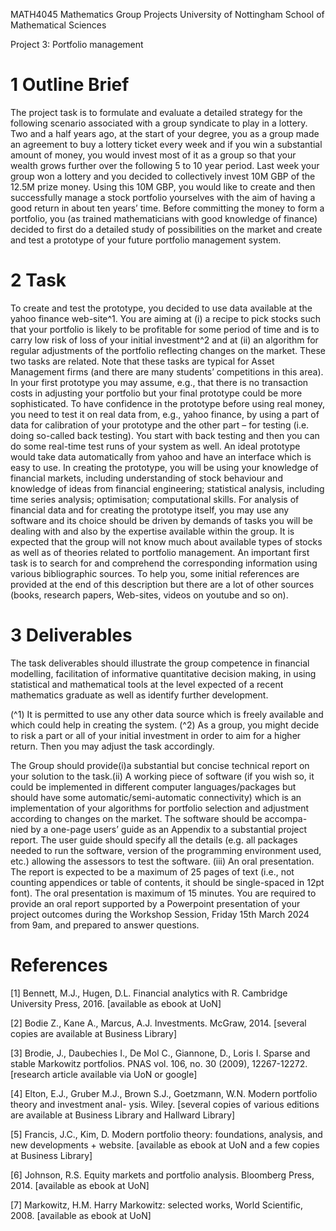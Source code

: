 MATH4045 Mathematics Group Projects
University of Nottingham
School of Mathematical Sciences

Project 3: Portfolio management

# 1 Outline Brief

The project task is to formulate and evaluate a detailed strategy for the following scenario associated with
a group syndicate to play in a lottery. Two and a half years ago, at the start of your degree, you as a
group made an agreement to buy a lottery ticket every week and if you win a substantial amount of money,
you would invest most of it as a group so that your wealth grows further over the following 5 to 10 year
period. Last week your group won a lottery and you decided to collectively invest 10M GBP of the 12.5M
prize money. Using this 10M GBP, you would like to create and then successfully manage a stock portfolio
yourselves with the aim of having a good return in about ten years’ time. Before committing the money
to form a portfolio, you (as trained mathematicians with good knowledge of finance) decided to first do
a detailed study of possibilities on the market and create and test a prototype of your future portfolio
management system.

# 2 Task

To create and test the prototype, you decided to use data available at the yahoo finance web-site^1. You are
aiming at (i) a recipe to pick stocks such that your portfolio is likely to be profitable for some period of time
and is to carry low risk of loss of your initial investment^2 and at (ii) an algorithm for regular adjustments
of the portfolio reflecting changes on the market. These two tasks are related. Note that these tasks are
typical for Asset Management firms (and there are many students’ competitions in this area).
In your first prototype you may assume, e.g., that there is no transaction costs in adjusting your portfolio
but your final prototype could be more sophisticated.
To have confidence in the prototype before using real money, you need to test it on real data from, e.g.,
yahoo finance, by using a part of data for calibration of your prototype and the other part – for testing (i.e.
doing so-called back testing). You start with back testing and then you can do some real-time test runs of
your system as well. An ideal prototype would take data automatically from yahoo and have an interface
which is easy to use.
In creating the prototype, you will be using your knowledge of financial markets, including understanding
of stock behaviour and knowledge of ideas from financial engineering; statistical analysis, including time series
analysis; optimisation; computational skills. For analysis of financial data and for creating the prototype
itself, you may use any software and its choice should be driven by demands of tasks you will be dealing
with and also by the expertise available within the group.
It is expected that the group will not know much about available types of stocks as well as of theories
related to portfolio management. An important first task is to search for and comprehend the corresponding
information using various bibliographic sources. To help you, some initial references are provided at the end
of this description but there are a lot of other sources (books, research papers, Web-sites, videos on youtube
and so on).

# 3 Deliverables

The task deliverables should illustrate the group competence in financial modelling, facilitation of informative
quantitative decision making, in using statistical and mathematical tools at the level expected of a recent
mathematics graduate as well as identify further development.

(^1) It is permitted to use any other data source which is freely available and which could help in creating the system.
(^2) As a group, you might decide to risk a part or all of your initial investment in order to aim for a higher return. Then you
may adjust the task accordingly.



The Group should provide(i)a substantial but concise technical report on your solution to the task.(ii)
A working piece of software (if you wish so, it could be implemented in different computer languages/packages
but should have some automatic/semi-automatic connectivity) which is an implementation of your algorithms
for portfolio selection and adjustment according to changes on the market. The software should be accompa-
nied by a one-page users’ guide as an Appendix to a substantial project report. The user guide should specify
all the details (e.g. all packages needed to run the software, version of the programming environment used,
etc.) allowing the assessors to test the software. (iii) An oral presentation. The report is expected to be a
maximum of 25 pages of text (i.e., not counting appendices or table of contents, it should be single-spaced
in 12pt font). The oral presentation is maximum of 15 minutes.
You are required to provide an oral report supported by a Powerpoint presentation of your project
outcomes during the Workshop Session, Friday 15th March 2024 from 9am, and prepared to answer questions.

# References

[1] Bennett, M.J., Hugen, D.L. Financial analytics with R. Cambridge University Press, 2016. [available as
ebook at UoN]

[2] Bodie Z., Kane A., Marcus, A.J. Investments. McGraw, 2014. [several copies are available at Business
Library]

[3] Brodie, J., Daubechies I., De Mol C., Giannone, D., Loris I. Sparse and stable Markowitz portfolios.
PNAS vol. 106, no. 30 (2009), 12267-12272. [research article available via UoN or google]

[4] Elton, E.J., Gruber M.J., Brown S.J., Goetzmann, W.N. Modern portfolio theory and investment anal-
ysis. Wiley. [several copies of various editions are available at Business Library and Hallward Library]

[5] Francis, J.C., Kim, D. Modern portfolio theory: foundations, analysis, and new developments + website.
[available as ebook at UoN and a few copies at Business Library]

[6] Johnson, R.S. Equity markets and portfolio analysis. Bloomberg Press, 2014. [available as ebook at UoN]

[7] Markowitz, H.M. Harry Markowitz: selected works, World Scientific, 2008. [available as ebook at UoN]



